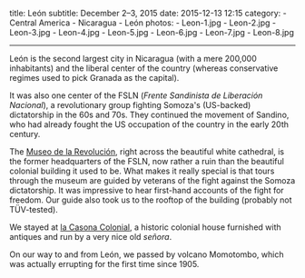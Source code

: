 title: 		León
subtitle:	December 2–3, 2015
date: 2015-12-13 12:15
category: 
	- Central America
	- Nicaragua
	- León
photos:
	- Leon-1.jpg
	- Leon-2.jpg
	- Leon-3.jpg
	- Leon-4.jpg
	- Leon-5.jpg
	- Leon-6.jpg
	- Leon-7.jpg
	- Leon-8.jpg

---

León is the second largest city in Nicaragua (with a mere 200,000 inhabitants) and the liberal center of the country (whereas conservative regimes used to pick Granada as the capital).

It was also one center of the FSLN (*Frente Sandinista de Liberación Nacional*), a revolutionary group fighting Somoza's (US-backed) dictatorship in the 60s and 70s. They continued the movement of Sandino, who had already fought the US occupation of the country in the early 20th century.

The [Museo de la Revolución](http://www.nicaragua.com/museums/museum-of-the-revolution/), right across the beautiful white cathedral, is the former headquarters of the FSLN, now rather a ruin than the beautiful colonial building it used to be. What makes it really special is that tours through the museum are guided by veterans of the fight against the Somoza dictatorship. It was impressive to hear first-hand accounts of the fight for freedom. Our guide also took us to the rooftop of the building (probably not TÜV-tested).

We stayed at [la Casona Colonial](http://casonacolonialguest.com/), a historic colonial house furnished with antiques and run by a very nice old *señora*.

On our way to and from León, we passed by volcano Momotombo, which was actually errupting for the first time since 1905.